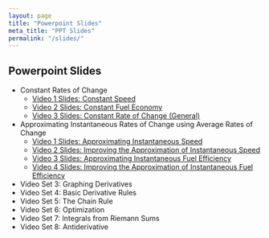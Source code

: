 ```yaml
---
layout: page
title: "Powerpoint Slides"
meta_title: "PPT Slides"
permalink: "/slides/"
---
```



## Powerpoint Slides
  - Constant Rates of Change
    - [Video 1 Slides: Constant Speed](https://drive.google.com/open?id=1yZTdd409_NPfkpfx0-l4pel-cKWd7cz9)
    - [Video 2 Slides: Constant Fuel Economy](https://drive.google.com/open?id=1WHOds4V7408SX9UNp9kER02gX2yFhVHA)
    - [Video 3 Slides: Constant Rate of Change (General)](https://drive.google.com/open?id=1MGgb4AYSB0pCfJSY8v4ytH-SCZmVqWFV)
  - Approximating Instantaneous Rates of Change using Average Rates of Change
    - [Video 1 Slides: Approximating Instantaneous Speed](https://drive.google.com/file/d/1uDLDfujhx5ULw2tKG8IkIlGYTqRE9UYk/view?usp=sharing)
    - [Video 2 Slides: Improving the Approximation of Instantaneous Speed](https://drive.google.com/open?id=1S5UgxpdPQwKQQoLS97UssbqrsyZomq4Y)
    - [Video 3 Slides: Approximating Instantaneous Fuel Efficiency](https://drive.google.com/open?id=1_WM9XT4Mp-FM24XHC2RUbme8CsMQ4jFy)
    - [Video 4 Slides: Improving the Approximation of Instantaneous Fuel Efficiency](https://drive.google.com/open?id=1u-KKd7YC7albuy2RiXQx9vne5Vcx8Yd8)
  - Video Set 3: Graphing Derivatives
  - Video Set 4: Basic Derivative Rules
  - Video Set 5: The Chain Rule
  - Video Set 6: Optimization
  - Video Set 7: Integrals from Riemann Sums
  - Video Set 8: Antiderivative
